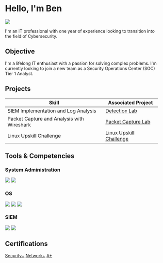 # Hello, I'm Ben
<a href="https://www.linkedin.com/in/benrosan/"><img src="https://img.shields.io/badge/-LinkedIn-0072b1?&style=for-the-badge&logo=linkedin&logoColor=white" /></a>

I'm an IT professional with one year of experience looking to transition into the field of Cybersecurity.

## Objective

I'm a lifelong IT enthusiast with a passion for solving complex problems. I'm currently looking to join a new team as a Security Operations Center (SOC) Tier 1 Analyst.

## Projects

| Skill                                         | Associated Project         |
|-----------------------------------------------|----------------------------|
| SIEM Implementation and Log Analysis          | <a href="https://github.com/Benrosan/Detection-Lab">Detection Lab</a>|
| Packet Capture and Analysis with Wireshark    | <a href="https://github.com/Benrosan/PCAP_Lab">Packet Capture Lab</a>|
| Linux Upskill Challenge                       | <a href="https://github.com/Benrosan/Linux_Upskill">Linux Upskill Challenge</a>

## Tools & Competencies

### System Administration
<div>
    <img src="https://img.shields.io/badge/Microsoft%20Azure-lightgrey?style=for-the-badge&logo=microsoftazure&logoColor=white&labelColor=%230078D4" />
    <img src="https://img.shields.io/badge/Active%20Directory-lightgrey?style=for-the-badge&logo=windows10&logoColor=white&labelColor=%230078D6" />
</div>

### OS
<div>
    <img src="https://img.shields.io/badge/Proxmox-lightgrey?style=for-the-badge&logo=proxmox&logoColor=white&labelColor=%23E57000" />
    <img src="https://img.shields.io/badge/Microsoft%20Windows-lightgrey?style=for-the-badge&logo=windows11&labelColor=%230078D4" />
    <img src="https://img.shields.io/badge/Debian-lightgrey?style=for-the-badge&logo=debian&labelColor=%23A81D33" />
</div>

### SIEM
<div>
    <img src="https://img.shields.io/badge/Wazuh-lightgrey?style=for-the-badge&logo=foobar2000&logoColor=white&labelColor=%232C4AA8" />
    <img src="https://img.shields.io/badge/Elastic-lightgrey?style=for-the-badge&logo=elastic&logoColor=white&labelColor=%23005571" />
</div>

## Certifications
<div>
    
<a href="https://www.credly.com/badges/158ce71a-f6aa-4f93-b1ab-bbd42693d0d3/public_url" />Security+</a>
<a href="https://www.credly.com/badges/c143e2f2-a5a4-41be-86d0-8e57f0b20a64/public_url" />Network+</a>
<a href="https://www.credly.com/badges/af515f2b-fea3-4e5f-9efb-0c51678bab66/public_url" />A+</a>
    
</div>
